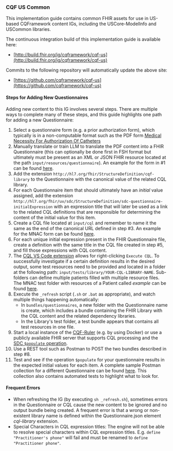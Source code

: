 ### CQF US Common

This implementation guide contains common FHIR assets for use in US-based CQFramework content IGs, including the USCore-ModelInfo and USCommon libraries.

The continuous integration build of this implementation guide is available here:

* [http://build.fhir.org/ig/cqframework/cqf-us](http://build.fhir.org/ig/cqframework/cqf-us)

Commits to the following repository will automatically update the above site:

* [https://github.com/cqframework/cqf-us](https://github.com/cqframework/cqf-us)

#### Steps for Adding New Questionnaires
Adding new content to this IG involves several steps. There are multiple ways to complete many of these steps, and this guide highlights one path for adding a new Questionnaire:
1. Select a questionnaire form (e.g. a prior authorization form), which typically is in a non-computable format such as the PDF form [Medical Necessity For Authorization Of Catheters](https://www.hca.wa.gov/assets/billers-and-providers/13-760.pdf)
2. Manually translate or train LLM to translate the PDF content into a FHIR Questionnaire (this can optionally be done first in FSH format but ultimately must be present as an XML or JSON FHIR resource located at the path `input/resources/questionnaire`). An example for the form in #1 can be found [here](https://github.com/cqframework/cqf-us/blob/master/input/resources/questionnaire/MNACQuestionnaire.json).
3. Add the extension `http://hl7.org/fhir/StructureDefinition/cqf-library` to the Questionnaire with the canonical value of the related CQL library.
4. For each Questionnaire item that should ultimately have an *initial* value assigned, add the extension `http://hl7.org/fhir/uv/sdc/StructureDefinition/sdc-questionnaire-initialExpression` with an expression title that will later be used as a link to the related CQL definitions that are responsible for determining the content of the initial value for this item.
5. Create a CQL file located at `input/cql` and remember to name it the same as the end of the canonical URL defined in step #3. An example for the MNAC form can be found [here](https://github.com/cqframework/cqf-us/blob/master/input/cql/MNACInitialExpressions.cql).
6. For each unique initial expression present in the FHIR Questionnaire file, create a definition with the same title in the CQL file created in step #5, and fill those expressions with CQL content.
7. The [CQL VS Code extension](https://marketplace.visualstudio.com/items?itemName=cqframework.cql) allows for right-clicking `Execute CQL`. To successfully investigate if a certain definition results in the desired output, some test resources need to be provided and located in a folder at the following path: `input/tests/library/YOUR-CQL-LIBRARY-NAME`. Sub-folders can define multiple patients filled with multiple resource files. The MNAC test folder with resources of a Patient called *example* can be found [here](https://github.com/cqframework/cqf-us/tree/master/input/tests/library/MNACInitialExpressions/example). 
8. Execute the `_refresh` script (`.sh` or `.bat` as appropriate), and watch multiple things happening automatically:
    * In `bundles/questionnaires`, a new folder with the Questionnaire name is create, which includes a bundle containing the FHIR Library with the CQL content and the related dependency libraries. 
    * In the Library's test folder, a test bundle appears that contains all test resources in one file.
9. Start a local instance of the [CQF-Ruler](https://github.com/cqframework/cqf-ruler) (e.g. by using Docker) or use a publicly available FHIR server that supports CQL processing and the [SDC `$populate` operation](https://hl7.org/fhir/uv/sdc/OperationDefinition-Questionnaire-populate.html).
10. Use a REST tool such as Postman to POST the two bundles described in step #8.
11. Test and see if the operation `$populate` for your questionnaire results in the expected initial values for each item. A complete sample Postman collection for a different Questionnaire can be found [here](./postman/UPPARFPopulate.postman_collection.json). This collection also contains automated tests to highlight what to look for. 

#### Frequent Errors
* When refreshing the IG (by executing `sh _refresh.sh`), sometimes errors in the Questionnaire or CQL cause the new content to be ignored and no output bundle being created. A frequent error is that a wrong or non-existent library name is defined within the Questionnaire.json element *cql-library* extension.
* Special Characters in CQL expression titles: The engine will not be able to resolve special characters within CQL expression titles. E.g. `define "Practitioner's phone"` will fail and must be renamed to `define "Practitioner phone"`.
